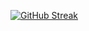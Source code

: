 
[![GitHub Streak](https://streak-stats.demolab.com?user=BoostioAaron&theme=dark&border_radius=5)](https://git.io/streak-stats)


